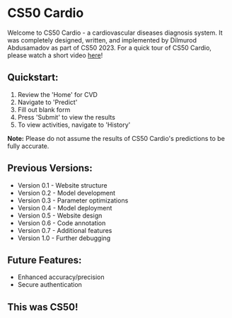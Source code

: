 # CS50 Cardio

Welcome to CS50 Cardio - a cardiovascular diseases diagnosis system. It was completely designed, written, and implemented by Dilmurod Abdusamadov as part of CS50 2023. For a quick tour of CS50 Cardio, please watch a short video [here](https://www.youtube.com/watch?v=YMWCOc32ckQ)!

## Quickstart:

 1. Review the 'Home' for CVD
 2. Navigate to 'Predict'
 3. Fill out blank form
 4. Press 'Submit' to view the results
 5. To view activities, navigate to 'History'

**Note:** Please do not assume the results of CS50 Cardio's predictions to be fully accurate.

## Previous Versions:

- Version 0.1 - Website structure
- Version 0.2 - Model development
- Version 0.3 - Parameter optimizations
- Version 0.4 - Model deployment
- Version 0.5 - Website design
- Version 0.6 - Code annotation
- Version 0.7 - Additional features
- Version 1.0 - Further debugging

## Future Features:

 - Enhanced accuracy/precision
 - Secure authentication

## This was CS50!

